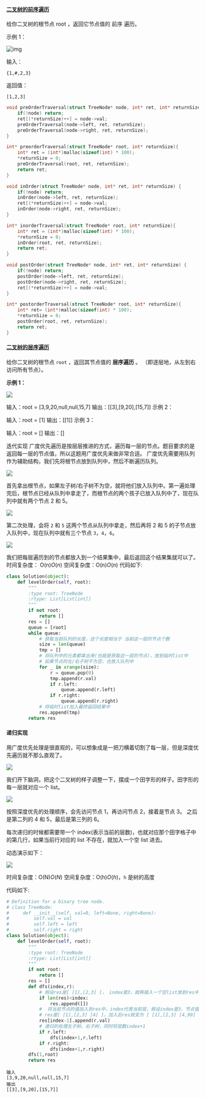 #### **[二叉树的前序遍历](https://www.nowcoder.com/practice/5e2135f4d2b14eb8a5b06fab4c938635?tpId=295&tqId=2291302&ru=/exam/oj&qru=/ta/format-top101/question-ranking&sourceUrl=%2Fexam%2Foj)**

给你二叉树的根节点 root ，返回它节点值的 前序 遍历。

示例 1：

![img](https://uploadfiles.nowcoder.com/images/20211111/392807_1636599059575/FE67E09E9BA5661A7AB9DF9638FB1FAC)

输入：

```
{1,#,2,3}
```

返回值：

```
[1,2,3]
```

```c
void preOrderTraversal(struct TreeNode* node, int* ret, int* returnSize) {
    if(!node) return;
    ret[(*returnSize)++] = node->val;
    preOrderTraversal(node->left, ret, returnSize);
    preOrderTraversal(node->right, ret, returnSize);
}

int* preorderTraversal(struct TreeNode* root, int* returnSize){
    int* ret = (int*)malloc(sizeof(int) * 100);
    *returnSize = 0;
    preOrderTraversal(root, ret, returnSize);
    return ret;
}

```

```c
void inOrder(struct TreeNode* node, int* ret, int* returnSize) {
    if(!node) return;
    inOrder(node->left, ret, returnSize);
    ret[(*returnSize)++] = node->val;
    inOrder(node->right, ret, returnSize);
}

int* inorderTraversal(struct TreeNode* root, int* returnSize){
    int* ret = (int*)malloc(sizeof(int) * 100);
    *returnSize = 0;
    inOrder(root, ret, returnSize);
    return ret;
}

```

```c
void postOrder(struct TreeNode* node, int* ret, int* returnSize) {
    if(!node) return;
    postOrder(node->left, ret, returnSize);
    postOrder(node->right, ret, returnSize);
    ret[(*returnSize)++] = node->val;
}

int* postorderTraversal(struct TreeNode* root, int* returnSize){
    int* ret= (int*)malloc(sizeof(int) * 100);
    *returnSize = 0;
    postOrder(root, ret, returnSize);
    return ret;
}

```



#### [二叉树的层序遍历](https://leetcode.cn/problems/binary-tree-level-order-traversal/)

给你二叉树的根节点 `root` ，返回其节点值的 **层序遍历** 。 （即逐层地，从左到右访问所有节点）。

**示例 1：**

![](/home/ljxnb/lib/leetcode/tree1.jpg)

输入：root = [3,9,20,null,null,15,7]
输出：[[3],[9,20],[15,7]]
示例 2：

输入：root = [1]
输出：[[1]]
示例 3：

输入：root = []
输出：[]

迭代实现
广度优先遍历是按层层推进的方式，遍历每一层的节点。题目要求的是返回每一层的节点值，所以这题用广度优先来做非常合适。
广度优先需要用队列作为辅助结构，我们先将根节点放到队列中，然后不断遍历队列。

![](/home/ljxnb/lib/leetcode/f3c4f288f91ef62095c5fe6c9132e5efaf774d78ab5a508c4c262a79390a4a3c-二叉树层次遍历-1.jpg)

首先拿出根节点，如果左子树/右子树不为空，就将他们放入队列中。第一遍处理完后，根节点已经从队列中拿走了，而根节点的两个孩子已放入队列中了，现在队列中就有两个节点 2 和 5。

![](/home/ljxnb/lib/leetcode/4c26563a26b356ec727a90fd52dd5fea8b0fd5d638b3632383c1c0b376297b4d-二叉树层次遍历-2.jpg)

第二次处理，会将 `2` 和 `5` 这两个节点从队列中拿走，然后再将 2 和 5 的子节点放入队列中，现在队列中就有三个节点 `3`，`4`，`6`。

![](/home/ljxnb/lib/leetcode/ffb14166d055e682bab11a985456b6e3281c4089bae8282a5f6f1e9c8c81d8b8-二叉树层次遍历-3.jpg)

我们把每层遍历到的节点都放入到一个结果集中，最后返回这个结果集就可以了。
时间复杂度： O(n)*O*(*n*)
空间复杂度：O(n)*O*(*n*)
代码如下:

```python
class Solution(object):
	def levelOrder(self, root):
		"""
		:type root: TreeNode
		:rtype: List[List[int]]
		"""
		if not root:
			return []
		res = []
		queue = [root]
		while queue:
			# 获取当前队列的长度，这个长度相当于 当前这一层的节点个数
			size = len(queue)
			tmp = []
			# 将队列中的元素都拿出来(也就是获取这一层的节点)，放到临时list中
			# 如果节点的左/右子树不为空，也放入队列中
			for _ in xrange(size):
				r = queue.pop(0)
				tmp.append(r.val)
				if r.left:
					queue.append(r.left)
				if r.right:
					queue.append(r.right)
			# 将临时list加入最终返回结果中
			res.append(tmp)
		return res
```

#### 递归实现

用广度优先处理是很直观的，可以想象成是一把刀横着切割了每一层，但是深度优先遍历就不那么直观了。

![](/home/ljxnb/lib/leetcode/1df38946dbf6129193e35a5d1ade36e3c91fc68c702c37def6e7ee15d973388d-4.jpg)

我们开下脑洞，把这个二叉树的样子调整一下，摆成一个田字形的样子。田字形的每一层就对应一个 list。

![](/home/ljxnb/lib/leetcode/367726d56045ab65cd9bf34af1f4b98408dfa02669c0d2bb88b4aeb53143cf1f-5.jpg)

按照深度优先的处理顺序，会先访问节点 1，再访问节点 2，接着是节点 3。
之后是第二列的 4 和 5，最后是第三列的 6。

每次递归的时候都需要带一个 index(表示当前的层数)，也就对应那个田字格子中的第几行，如果当前行对应的 list 不存在，就加入一个空 list 进去。

动态演示如下：

![](/home/ljxnb/lib/leetcode/aeed09e12573ec00d83663bb4f77562e8904ac58cdb2cbe6e995f2ac33b12934-0203_1.gif)

时间复杂度：O(N)*O*(*N*)
空间复杂度：O(h)*O*(*h*)，`h` 是树的高度

代码如下:

```python
# Definition for a binary tree node.
# class TreeNode:
#     def __init__(self, val=0, left=None, right=None):
#         self.val = val
#         self.left = left
#         self.right = right
class Solution(object):
	def levelOrder(self, root):
		"""
		:type root: TreeNode
		:rtype: List[List[int]]
		"""
		if not root:
			return []
		res = []
		def dfs(index,r):
			# 假设res是[ [1],[2,3] ]， index是3，就再插入一个空list放到res中
			if len(res)<index:
				res.append([])
			#  将当前节点的值加入到res中，index代表当前层，假设index是3，节点值是99
			# res是[ [1],[2,3] [4] ]，加入后res就变为 [ [1],[2,3] [4,99] ]
			res[index-1].append(r.val)
			# 递归的处理左子树，右子树，同时将层数index+1
			if r.left:
				dfs(index+1,r.left)
			if r.right:
				dfs(index+1,r.right)
		dfs(1,root)
		return res
```

```
输入
[3,9,20,null,null,15,7]
输出
[[3],[9,20],[15,7]]
```

